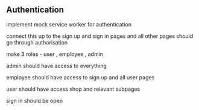 Authentication
--------------

implement mock service worker for authentication

connect this up to the sign up and sign in pages and all other pages should go through authorisation

make 3 roles - user , employee , admin

admin should have access to everything

employee should have access to sign up and all user pages

user should have access shop and relevant subpages

sign in should be open

